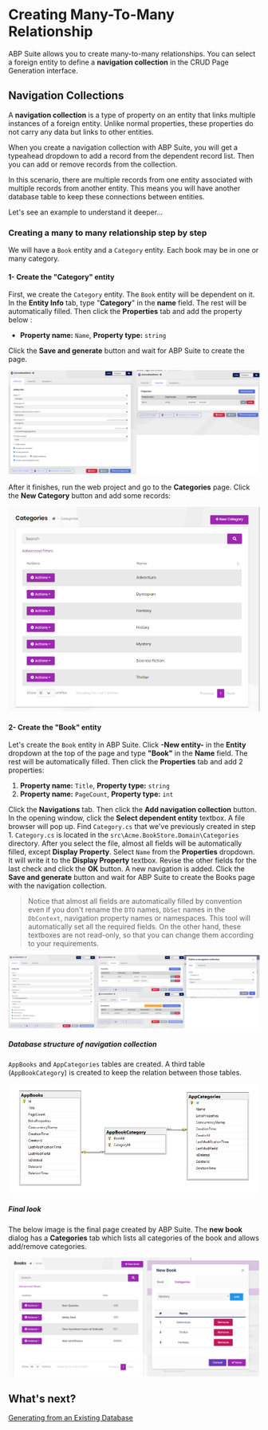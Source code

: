 # Creating Many-To-Many Relationship

ABP Suite allows you to create many-to-many relationships. You can select a foreign entity to define a **navigation collection** in the CRUD Page Generation interface.

## Navigation Collections

A **navigation collection** is a type of property on an entity that links multiple instances of a foreign entity. Unlike normal properties, these properties do not carry any data but links to other entities.

When you create a navigation collection with ABP Suite, you will get a typeahead dropdown to add a record from the dependent record list. Then you can add or remove records from the collection.

In this scenario, there are multiple records from one entity associated with multiple records from another entity. This means you will have another database table to keep these connections between entities. 

Let's see an example to understand it deeper...

### Creating a many to many relationship step by step 

We will have a `Book` entity and a `Category` entity. Each book may be in one or many category.

#### 1- Create the "Category" entity

First, we create the `Category` entity. The `Book` entity will be dependent on it. In the **Entity Info** tab, type "**Category**" in the **name** field. The rest will be automatically filled. Then click the **Properties** tab and add the property below :

- **Property name:** `Name`, **Property type:** `string`

Click the **Save and generate** button and wait for ABP Suite to create the page.

![navigation-collection-category-entity](../images/navigation-collection-category-entity.png)

After it finishes, run the web project and go to the **Categories** page. Click the **New Category** button and add some records:


![navigation-collection-categories-page](../images/navigation-collection-categories-page.png)

#### 2- Create the "Book" entity

Let's create the `Book` entity in ABP Suite. Click **-New entity-** in the **Entity** dropdown at the top of the page and type **"Book"** in the **Name** field. The rest will be automatically filled. Then click the **Properties** tab and add 2 properties:

1. **Property name:** `Title`, **Property type:** `string`
2. **Property name:** `PageCount`, **Property type:** `int`

Click the **Navigations** tab. Then click the **Add navigation collection** button. In the opening window, click the **Select dependent entity** textbox. A file browser will pop up. Find `Category.cs` that we've previously created in step 1.  `Category.cs`  is located in the `src\Acme.BookStore.Domain\Categories` directory. After you select the file, almost all fields will be automatically filled, except **Display Property**. Select `Name` from the **Properties** dropdown. It will write it to the **Display Property** textbox. Revise the other fields for the last check and click the **OK** button. A new navigation is added. Click the **Save and generate** button and wait for ABP Suite to create the Books page with the navigation collection.

> Notice that almost all fields are automatically filled by convention even if you don't rename the `DTO` names, `DbSet` names in the `DbContext`, navigation property names or namespaces. This tool will automatically set all the required fields. On the other hand, these textboxes are not read-only, so that you can change them according to your requirements.

![navigation-collection-book-entity](../images/navigation-collection-book-entity.png)

##### Database structure of navigation collection

`AppBooks` and `AppCategories` tables are created. A third table (`AppBookCategory`) is created to keep the relation between those tables.

![navigation-collection-database](../images/navigation-collection-database.png)

##### Final look

The below image is the final page created by ABP Suite. The **new book** dialog has a **Categories** tab which lists all categories of the book and allows add/remove categories.

![navigation-collection-books-page](../images/navigation-collection-books-page.png)

## What's next?

[Generating from an Existing Database](generating-entities-from-an-existing-database-table.md)
